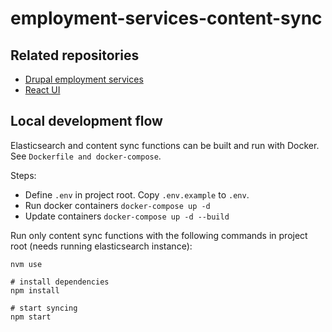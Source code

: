 # employment-services-content-sync

## Related repositories
- [Drupal employment services](https://github.com/City-of-Helsinki/drupal-employment-services)
- [React UI](https://github.com/City-of-Helsinki/employment-services-ui)
## Local development flow

Elasticsearch and content sync functions can be built and run with Docker. See `Dockerfile and docker-compose`.

Steps:
- Define `.env` in project root. Copy `.env.example` to `.env`.
- Run docker containers `docker-compose up -d`
- Update containers `docker-compose up -d --build`

Run only content sync functions with the following commands in project root (needs running elasticsearch instance):

```
nvm use

# install dependencies
npm install

# start syncing
npm start
```
